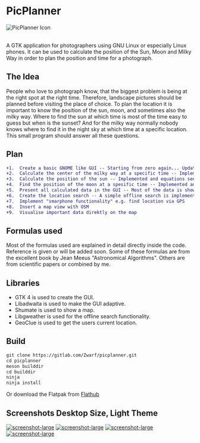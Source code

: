# PicPlanner

<img align='center' alt='PicPlanner Icon' src='https://gitlab.com/Zwarf/picplanner/-/raw/master/title-image.png'/>
<br/><br/> 
<p> A GTK application for photographers using GNU Linux or especially Linux phones. It can be used to calculate the position of the Sun, Moon and Milky Way in order to plan the position and time for a photograph.</p>

## The Idea
People who love to photograph know, that the biggest problem is being at the right spot at the right time.
Therefore, landscape pictures should be planned before visiting the place of choice. To plan the location it is important to know the position of the sun, moon, and sometimes also the milky way.
Where to find the sun at which time is most of the time easy to guess but when is the sunset? And for the milky way normally nobody knows where to find it in the night sky at which time at a specific location.
This small program should answer all these questions.

## Plan
```diff
+1.  Create a basic GNOME like GUI -- Starting from zero again... Update: I think we can call it basic now :D
+2.  Calculate the center of the milky way at a specific time -- Implemented and equations seem to be very precise (± 1°) 
+3.  Calculate the position of the sun -- Implemented and equations seem to be very precise (< ± 1°) 
+4.  Find the position of the moon at a spesific time -- Implemented and equations seem to be sufficiently precise (~ ± 2°) 
+5.  Present all calculated data in the GUI -- Most of the data is showen
+6.  Create the location search -- A simple offline search is implemented now more will follow
+7.  Implement "smarphone functionality" e.g. find location via GPS
+8.  Insert a map view with OSM
+9.  Visualise important data direktly on the map
```


## Formulas used

Most of the formulas used are explained in detail directly inside the code. Reference is given or will be added soon.
Some of these formulas are from the excellent book by Jean Meeus "Astronomical Algorithms". Others are from scientific papers or combined by me.


## Libraries

- GTK 4 is used to create the GUI.
- Libadwaita is used to make the GUI adaptive.
- Shumate is used to show a map.
- Libgweather is used for the offline search functionality.
- GeoClue is used to get the users current location.


## Build

```diff
git clone https://gitlab.com/Zwarf/picplanner.git
cd picplanner
meson builddir
cd builddir
ninja
ninja install
```

Or download the Flatpak from <a href='https://flathub.org/apps/details/de.zwarf.picplanner'>Flathub</a>

## Screenshots Desktop Size, Light Theme

<a href='https://gitlab.com/zwarf/picplanner/-/blob/main/screenshots/picplanner-1.png'><img alt='screenshot-large' src='https://gitlab.com/zwarf/picplanner/-/raw/main/screenshots/picplanner-1.png'/></a>
<a href='https://gitlab.com/zwarf/picplanner/-/blob/main/screenshots/picplanner-2.png'><img alt='screenshot-large' src='https://gitlab.com/zwarf/picplanner/-/raw/main/screenshots/picplanner-2.png'/></a>
<a href='https://gitlab.com/zwarf/picplanner/-/blob/main/screenshots/picplanner-3.png'><img alt='screenshot-large' src='https://gitlab.com/zwarf/picplanner/-/raw/main/screenshots/picplanner-3.png'/></a>
<a href='https://gitlab.com/zwarf/picplanner/-/blob/main/screenshots/picplanner-4.png'><img alt='screenshot-large' src='https://gitlab.com/zwarf/picplanner/-/raw/main/screenshots/picplanner-4.png'/></a>

<a rel="me" href="https://social.anoxinon.de/@zwarf"></a>
